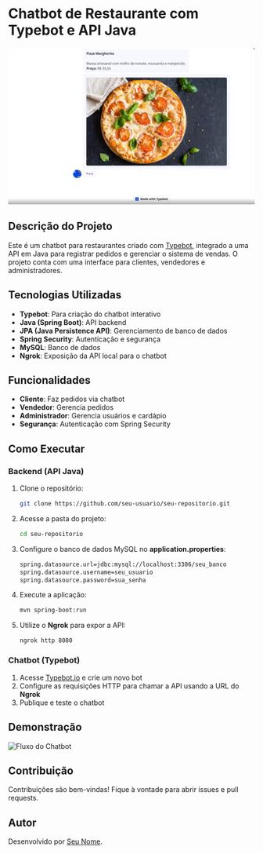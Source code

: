 # Chatbot de Restaurante com Typebot e API Java

![Chatbot de Restaurante](133006.png)

## Descrição do Projeto
Este é um chatbot para restaurantes criado com [Typebot](https://typebot.io/), integrado a uma API em Java para registrar pedidos e gerenciar o sistema de vendas. O projeto conta com uma interface para clientes, vendedores e administradores.

## Tecnologias Utilizadas
- **Typebot**: Para criação do chatbot interativo
- **Java (Spring Boot)**: API backend
- **JPA (Java Persistence API)**: Gerenciamento de banco de dados
- **Spring Security**: Autenticação e segurança
- **MySQL**: Banco de dados
- **Ngrok**: Exposição da API local para o chatbot

## Funcionalidades
- **Cliente**: Faz pedidos via chatbot
- **Vendedor**: Gerencia pedidos
- **Administrador**: Gerencia usuários e cardápio
- **Segurança**: Autenticação com Spring Security

## Como Executar
### Backend (API Java)
1. Clone o repositório:
   ```sh
   git clone https://github.com/seu-usuario/seu-repositorio.git
   ```
2. Acesse a pasta do projeto:
   ```sh
   cd seu-repositorio
   ```
3. Configure o banco de dados MySQL no **application.properties**:
   ```properties
   spring.datasource.url=jdbc:mysql://localhost:3306/seu_banco
   spring.datasource.username=seu_usuario
   spring.datasource.password=sua_senha
   ```
4. Execute a aplicação:
   ```sh
   mvn spring-boot:run
   ```
5. Utilize o **Ngrok** para expor a API:
   ```sh
   ngrok http 8080
   ```

### Chatbot (Typebot)
1. Acesse [Typebot.io](https://typebot.io/) e crie um novo bot
2. Configure as requisições HTTP para chamar a API usando a URL do **Ngrok**
3. Publique e teste o chatbot

## Demonstração
![Fluxo do Chatbot](./image.png)

## Contribuição
Contribuições são bem-vindas! Fique à vontade para abrir issues e pull requests.

## Autor
Desenvolvido por [Seu Nome](https://github.com/seu-usuario).

